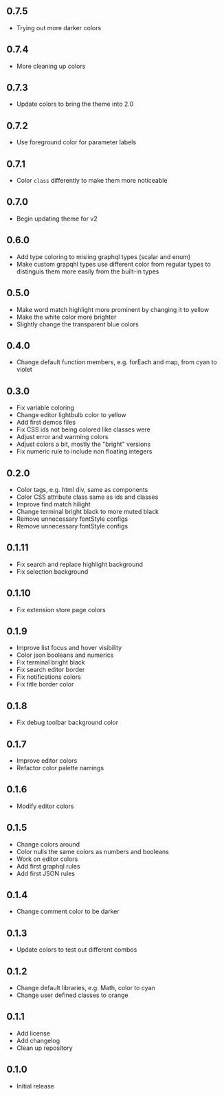 ## 0.7.5

- Trying out more darker colors

## 0.7.4

- More cleaning up colors

## 0.7.3

- Update colors to bring the theme into 2.0

## 0.7.2

- Use foreground color for parameter labels

## 0.7.1

- Color `class` differently to make them more noticeable

## 0.7.0

- Begin updating theme for v2

## 0.6.0

- Add type coloring to misiing graphql types (scalar and enum)
- Make custom grapqhl types use different color from regular types to distinguis them more easily from the built-in types

## 0.5.0

- Make word match highlight more prominent by changing it to yellow
- Make the white color more brighter
- Slightly change the transparent blue colors

## 0.4.0

- Change default function members, e.g. forEach and map, from cyan to violet

## 0.3.0

- Fix variable coloring
- Change editor lightbulb color to yellow
- Add first demos files
- Fix CSS ids not being colored like classes were
- Adjust error and warming colors
- Adjust colors a bit, mostly the "bright" versions
- Fix numeric rule to include non floating integers

## 0.2.0

- Color tags, e.g. html div, same as components
- Color CSS attribute class same as ids and classes
- Improve find match hilight
- Change terminal bright black to more muted black
- Remove unnecessary fontStyle configs
- Remove unnecessary fontStyle configs

## 0.1.11

- Fix search and replace highlight background
- Fix selection background

## 0.1.10

- Fix extension store page colors

## 0.1.9

- Improve list focus and hover visibility
- Color json booleans and numerics
- Fix terminal bright black
- Fix search editor border
- Fix notifications colors
- Fix title border color

## 0.1.8

- Fix debug toolbar background color

## 0.1.7

- Improve editor colors
- Refactor color palette namings

## 0.1.6

- Modify editor colors

## 0.1.5

- Change colors around
- Color nulls the same colors as numbers and booleans
- Work on editor colors
- Add first graphql rules
- Add first JSON rules

## 0.1.4

- Change comment color to be darker

## 0.1.3

- Update colors to test out different combos

## 0.1.2

- Change default libraries, e.g. Math, color to cyan
- Change user defined classes to orange

## 0.1.1

- Add license
- Add changelog
- Clean up repository

## 0.1.0

- Initial release
